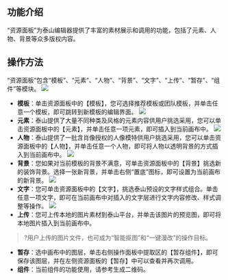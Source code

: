 ## 功能介绍
“资源面板”为泰山编辑器提供了丰富的素材展示和调用的功能，包括了元素、人物、背景等众多版权内容。

## 操作方法
“资源面板”包含“模板”、“元素”、“人物”、“背景”、“文字”、“上传”、“暂存”、“组件”等模块。
![](https://main.qcloudimg.com/raw/07db3e318e37d3540e66bd075be010a0.png)
- **模板**：单击资源面板中的【模板】，您可选择推荐模板或团队模板，并单击任意一个模板，即可跳转到新模板的编辑界面。
![](https://main.qcloudimg.com/raw/00ba1b672ce8a67f0a0be6f69853a064.png)
- **元素**：泰山提供了大量不同种类及风格的元素内容供用户挑选采用，您可以单击资源面板中的【元素】，并单击任意一项元素，即可插入到当前画布中。
![](https://main.qcloudimg.com/raw/49d8621077fd93d4b1066015b7757720.png)
- **人物**：泰山提供了一批含肖像授权的人像模特供用户挑选采用，您可以单击资源面板中的【人物】，并单击任意一个人物，即可将人物以透明背景的方式插入到当前画布中。
![](https://main.qcloudimg.com/raw/3e9e0cf0fcda62cbf888bb4767ddafe3.png)
- **背景**：您如果对当前模板的背景不满意，可单击资源面板中的【背景】挑选新的装饰背景。选择一张新背景，并单击右侧“置底”图标，即可设置为当前画布的新背景。
![](https://main.qcloudimg.com/raw/8d9f6d8c6c7c6e22c0b71f968a60a15b.png)
- **文字**：您可单击资源面板中的【文字】，挑选泰山预设的文字样式组合。单击任意一项文字，即可在当前画布中对插入的文字层进行文字内容修改、样式调整等操作。
![](https://main.qcloudimg.com/raw/810e7078ce0d65ec36513e477fbb4104.png)
- **上传**：您可上传本地的图片素材到泰山平台，并单击该图片的预览图，即可将本地图片插入到当前画布中。
>?用户上传的图片文件，也可成为“智能抠图”和“一键漫改”的操作目标。
- **暂存**：选中画布中的图层，单击右侧操作面板中提取区的【暂存组件】，即可保存该图层，并在左侧资源面板的【暂存】中可以查看并再次调用。
- **组件**：当前组件的功能使用，请参考生成二维码。

